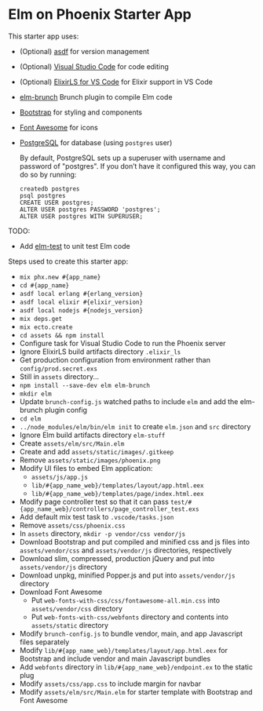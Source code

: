 # Elm on Phoenix Starter App

This starter app uses:
  * (Optional) [asdf](https://github.com/asdf-vm/asdf) for version management
  * (Optional) [Visual Studio Code](https://code.visualstudio.com) for code editing
  * (Optional) [ElixirLS for VS Code](https://github.com/JakeBecker/vscode-elixir-ls) for Elixir support in VS Code
  * [elm-brunch](https://github.com/madsflensted/elm-brunch) Brunch plugin to compile Elm code
  * [Bootstrap](https://getbootstrap.com) for styling and components
  * [Font Awesome](https://fontawesome.com) for icons
  * [PostgreSQL](https://www.postgresql.org) for database (using `postgres` user)
    
    By default, PostgreSQL sets up a superuser with username and password of "postgres". If you don’t have it configured this way, you can do so by running:

        createdb postgres
        psql postgres
        CREATE USER postgres;
        ALTER USER postgres PASSWORD 'postgres';
        ALTER USER postgres WITH SUPERUSER;


TODO:
  * Add [elm-test](https://github.com/elm-community/elm-test) to unit test Elm code


Steps used to create this starter app:

  * `mix phx.new #{app_name}`
  * `cd #{app_name}`
  * `asdf local erlang #{erlang_version}`
  * `asdf local elixir #{elixir_version}`
  * `asdf local nodejs #{nodejs_version}`
  * `mix deps.get`
  * `mix ecto.create`
  * `cd assets && npm install`
  * Configure task for Visual Studio Code to run the Phoenix server
  * Ignore ElixirLS build artifacts directory `.elixir_ls`
  * Get production configuration from environment rather than `config/prod.secret.exs`
  * Still in `assets` directory...
  * `npm install --save-dev elm elm-brunch`
  * `mkdir elm`
  * Update `brunch-config.js` watched paths to include `elm` and add the elm-brunch plugin config
  * `cd elm`
  * `../node_modules/elm/bin/elm init` to create `elm.json` and `src` directory
  * Ignore Elm build artifacts directory `elm-stuff`
  * Create `assets/elm/src/Main.elm`
  * Create and add `assets/static/images/.gitkeep`
  * Remove `assets/static/images/phoenix.png`
  * Modify UI files to embed Elm application:
    * `assets/js/app.js`
    * `lib/#{app_name_web}/templates/layout/app.html.eex`
    * `lib/#{app_name_web}/templates/page/index.html.eex`
  * Modify page controller test so that it can pass `test/#{app_name_web}/controllers/page_controller_test.exs`
  * Add default mix test task to `.vscode/tasks.json`
  * Remove `assets/css/phoenix.css`
  * In `assets` directory, `mkdir -p vendor/css vendor/js`
  * Download Bootstrap and put compiled and minified css and js files into `assets/vendor/css` and `assets/vendor/js` directories, respectively
  * Download slim, compressed, production jQuery and put into `assets/vendor/js` directory
  * Download unpkg, minified Popper.js and put into `assets/vendor/js` directory
  * Download Font Awesome
    * Put `web-fonts-with-css/css/fontawesome-all.min.css` into `assets/vendor/css` directory
    * Put `web-fonts-with-css/webfonts` directory and contents into `assets/static` directory
  * Modify `brunch-config.js` to bundle vendor, main, and app Javascript files separately
  * Modify `lib/#{app_name_web}/templates/layout/app.html.eex` for Bootstrap and include vendor and main Javascript bundles
  * Add `webfonts` directory in `lib/#{app_name_web}/endpoint.ex` to the static plug
  * Modify `assets/css/app.css` to include margin for navbar
  * Modify `assets/elm/src/Main.elm` for starter template with Bootstrap and Font Awesome